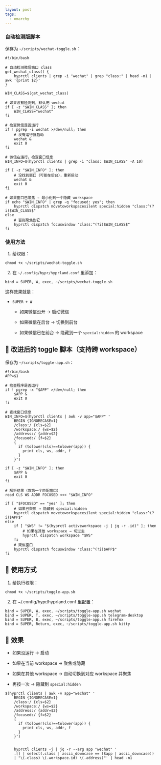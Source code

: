 ```yaml
---
layout: post
tags:
  - omarchy
---
```










### 自动检测版脚本

保存为 `~/scripts/wechat-toggle.sh`：
```shell
#!/bin/bash

# 自动检测微信窗口 class
get_wechat_class() {
    hyprctl clients | grep -i "wechat" | grep "class:" | head -n1 | awk '{print $2}'
}

WIN_CLASS=$(get_wechat_class)

# 如果没有检测到，默认用 wechat
if [ -z "$WIN_CLASS" ]; then
    WIN_CLASS="wechat"
fi

# 检查微信是否运行
if ! pgrep -i wechat >/dev/null; then
    # 没有运行就启动
    wechat &
    exit 0
fi

# 微信在运行，检查窗口信息
WIN_INFO=$(hyprctl clients | grep -i "class: $WIN_CLASS" -A 10)

if [ -z "$WIN_INFO" ]; then
    # 没找到窗口（可能在后台），重新启动
    wechat &
    exit 0
fi

# 如果窗口已聚焦 → 最小化到一个隐藏 workspace
if echo "$WIN_INFO" | grep -q "focused: yes"; then
    hyprctl dispatch movetoworkspacesilent special:hidden "class:^(?i)$WIN_CLASS$"
else
    # 否则聚焦到它
    hyprctl dispatch focuswindow "class:^(?i)$WIN_CLASS$"
fi
```


### 使用方法

1. 给权限：
```shell
chmod +x ~/scripts/wechat-toggle.sh
```

2. 在 `~/.config/hypr/hyprland.conf` 里添加：
```shell
bind = SUPER, W, exec, ~/scripts/wechat-toggle.sh
```


这样效果就是：

- `SUPER + W`
    
    - 如果微信没开 → 启动微信
        
    - 如果微信在后台 → 切换到前台
        
    - 如果微信已在前台 → 隐藏到一个 `special:hidden` 的 workspace




## 🔹 改进后的 toggle 脚本（支持跨 workspace）

保存为 `~/scripts/toggle-app.sh`：


```shell
#!/bin/bash
APP=$1

# 检查程序是否运行
if ! pgrep -x "$APP" >/dev/null; then
    $APP &
    exit 0
fi

# 查找窗口信息
WIN_INFO=$(hyprctl clients | awk -v app="$APP" '
    BEGIN {IGNORECASE=1}
    /class:/ {cls=$2}
    /workspace:/ {ws=$2}
    /address:/ {addr=$2}
    /focused:/ {f=$2}
    {
      if (tolower(cls)==tolower(app)) {
        print cls, ws, addr, f
      }
    }')

if [ -z "$WIN_INFO" ]; then
    $APP &
    exit 0
fi

# 解析结果（取第一个匹配窗口）
read CLS WS ADDR FOCUSED <<< "$WIN_INFO"

if [ "$FOCUSED" == "yes" ]; then
    # 如果已聚焦 → 隐藏到 special:hidden
    hyprctl dispatch movetoworkspacesilent special:hidden "class:^(?i)$APP$"
else
    if [ "$WS" != "$(hyprctl activeworkspace -j | jq -r .id)" ]; then
        # 如果在其他 workspace → 切过去
        hyprctl dispatch workspace "$WS"
    fi
    # 聚焦窗口
    hyprctl dispatch focuswindow "class:^(?i)$APP$"
fi

```



## 🔹 使用方式

1. 给执行权限：
```shell
chmod +x ~/scripts/toggle-app.sh
```


2. 在 ~/.config/hypr/hyprland.conf 里配置：
```shell
bind = SUPER, W, exec, ~/scripts/toggle-app.sh wechat
bind = SUPER, T, exec, ~/scripts/toggle-app.sh telegram-desktop
bind = SUPER, B, exec, ~/scripts/toggle-app.sh firefox
bind = SUPER, Return, exec, ~/scripts/toggle-app.sh kitty
```


## 🔹 效果

- 如果没运行 → 启动
    
- 如果在当前 workspace → 聚焦或隐藏
    
- 如果在其他 workspace → 自动切换到对应 workspace 并聚焦
    
- 再按一次 → 隐藏到 `special:hidden`


```
$(hyprctl clients | awk -v app="wechat" '
    BEGIN {IGNORECASE=1}
    /class:/ {cls=$2}
    /workspace:/ {ws=$2}
    /address:/ {addr=$2}
    /focused:/ {f=$2}
    {
      if (tolower(cls)==tolower(app)) {
        print cls, ws, addr, f
      }
    }')
    
    
    hyprctl clients -j | jq -r --arg app "wechat" '
    .[] | select(.class | ascii_downcase == ($app | ascii_downcase)) 
    | "\(.class) \(.workspace.id) \(.address)"' | head -n1
    
```